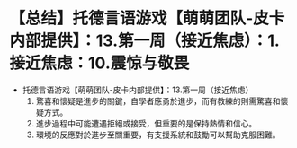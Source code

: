 # 【总结】托德言语游戏【萌萌团队-皮卡内部提供】：13.第一周（接近焦虑）：1.接近焦虑：10.震惊与敬畏

-   托德言语游戏【萌萌团队-皮卡内部提供】：13.第一周（接近焦虑）
    1.  驚喜和懷疑是進步的關鍵，自學者應勇於進步，而有教練的則需驚喜和懷疑方式。
    2.  進步過程中可能遭遇拒絕或接受，但重要的是保持熱情和信心。
    3.  環境的反應對於進步至關重要，有支援系統和鼓勵可以幫助克服困難。